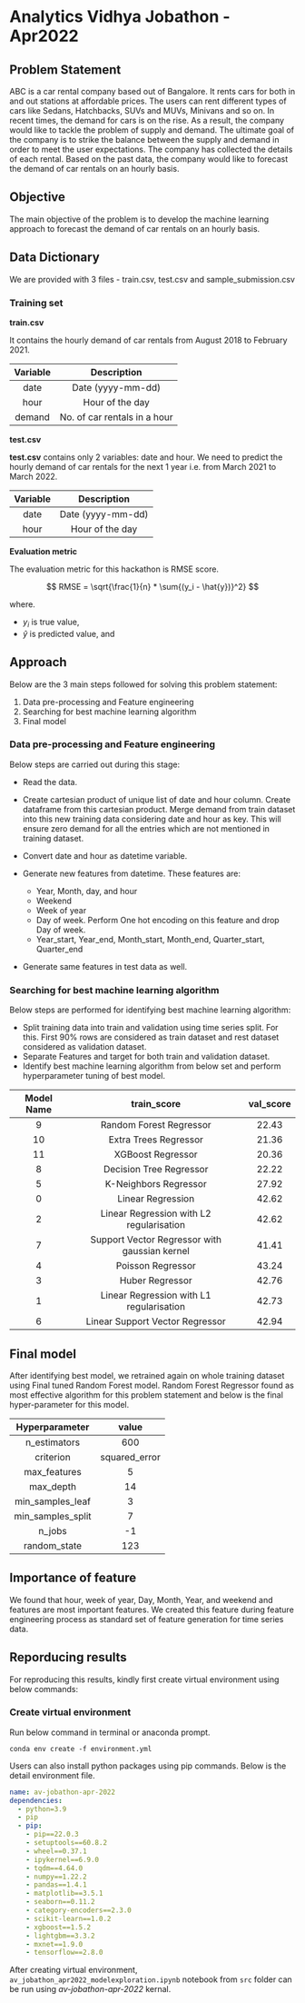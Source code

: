 # Analytics Vidhya Jobathon - Apr2022

## Problem Statement
ABC is a car rental company based out of Bangalore. It rents cars for both in and out stations at affordable prices. The users can rent different types of cars like Sedans, Hatchbacks, SUVs and MUVs, Minivans and so on.
In recent times, the demand for cars is on the rise. As a result, the company would like to tackle the problem of supply and demand. The ultimate goal of the company is to strike the balance between the supply and demand in order to meet the user expectations. 
The company has collected the details of each rental. Based on the past data, the company would like to forecast the demand of car rentals on an hourly basis. 

## Objective
The main objective of the problem is to develop the machine learning approach to forecast the demand of car rentals on an hourly basis.

## Data Dictionary
We are provided with 3 files - train.csv, test.csv and sample_submission.csv

### Training set

__train.csv__

It contains the hourly demand of car rentals from August 2018 to February 2021.

|Variable|Description|
|:-------:|:--------:|
|date|Date (yyyy-mm-dd)|
|hour|Hour of the day|
|demand|No. of car rentals in a hour|
 

__test.csv__

**test.csv** contains only 2 variables: date and hour. We need to predict the hourly demand of car rentals for the next 1 year i.e. from March 2021 to March 2022.

|Variable|Description|
|:-------:|:--------:|
|date|Date (yyyy-mm-dd)|
|hour|Hour of the day|

__Evaluation metric__

The evaluation metric for this hackathon is RMSE score.

$$ RMSE = \sqrt{\frac{1}{n} * \sum{(y_i - \hat{y})}^2} $$

where.

 + $y_i$ is true value,
 + $\hat{y}$ is predicted value, and 


## Approach

Below are the 3 main steps followed for solving this problem statement:

 1.	Data pre-processing and Feature engineering
 2.	Searching for best machine learning algorithm
 3.	Final model

### Data pre-processing and Feature engineering

Below steps are carried out during this stage:

 + Read the data.
 + Create cartesian product of unique list of date and hour column. Create dataframe from this cartesian product. Merge demand from train dataset into this new training data considering date and hour as key.
This will ensure zero demand for all the entries which are not mentioned in training dataset.
 + Convert date and hour as datetime variable.
 + Generate new features from datetime. These features are:
 
    - Year, Month, day, and hour
    - Weekend
    - Week of year
    - Day of week. Perform One hot encoding on this feature and drop Day of week.
    - Year_start, Year_end, Month_start, Month_end, Quarter_start, Quarter_end
 + Generate same features in test data as well.

### Searching for best machine learning algorithm

Below steps are performed for identifying best machine learning algorithm:

 + Split training data into train and validation using time series split. For this. First 90% rows are considered as train dataset and rest dataset considered as validation dataset.
 + Separate Features and target for both train and validation dataset.
 + Identify best machine learning algorithm from below set and perform hyperparameter tuning of best model.
	
|Model Name|train_score|val_score|
|:---------:|:-------------:|:------:|
|9|Random Forest Regressor|	22.43	|37.19|
|10|Extra Trees Regressor|	21.36	|37.81|
|11|XGBoost Regressor|	20.36	|44.09|
|8|Decision Tree Regressor|	22.22	|44.41|
|5|K-Neighbors Regressor|	27.92	|44.55|
|0|Linear Regression|	42.62	|47.19|
|2|Linear Regression with L2 regularisation|	42.62	|47.22|
|7|Support Vector Regressor with gaussian kernel|	41.41|	47.33|
|4|Poisson Regressor|	43.24|	47.93|
|3|Huber Regressor|	42.76	|47.95|
|1|Linear Regression with L1 regularisation|	42.73|	47.96|
|6|Linear Support Vector Regressor|	42.94|	47.96|

## Final model
After identifying best model, we retrained again on whole training dataset using Final tuned Random Forest model.
Random Forest Regressor found as most effective algorithm for this problem statement and below is the final hyper-parameter for this model.

|Hyperparameter|value|
|:------------:|:----:|
|n_estimators|600|
|criterion|squared_error|
|max_features|5|
|max_depth|14|
|min_samples_leaf|3|
|min_samples_split|7|
|n_jobs|-1|
|random_state|123|

## Importance of feature
We found that hour, week of year, Day, Month, Year, and weekend and features are most important features. We created this feature during feature engineering process as standard set of feature generation for time series data.

## Reporducing results

For reproducing this results, kindly first create virtual environment using below commands:

### Create virtual environment

Run below command in terminal or anaconda prompt.

``` terminal
conda env create -f environment.yml
```

Users can also install python packages using pip commands. Below is the detail environment file.

``` yml
name: av-jobathon-apr-2022
dependencies:
  - python=3.9
  - pip
  - pip:
    - pip==22.0.3
    - setuptools==60.8.2
    - wheel==0.37.1
    - ipykernel==6.9.0
    - tqdm==4.64.0
    - numpy==1.22.2
    - pandas==1.4.1
    - matplotlib==3.5.1
    - seaborn==0.11.2
    - category-encoders==2.3.0
    - scikit-learn==1.0.2
    - xgboost==1.5.2
    - lightgbm==3.3.2
    - mxnet==1.9.0
    - tensorflow==2.8.0
```

After creating virtual environment, `av_jobathon_apr2022_modelexploration.ipynb` notebook from `src` folder can be run using *av-jobathon-apr-2022* kernal.

